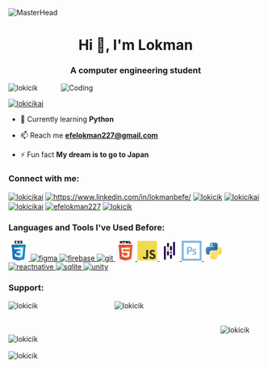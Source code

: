 ![MasterHead](https://github.com/lokicik/lokicik/blob/main/aifuji.png)
<h1 align="center">Hi 👋, I'm Lokman</h1>
<h3 align="center">A computer engineering student</h3>
<img align="right" alt="Coding" width="400" src="https://github.com/lokicik/lokicik/blob/main/robo.gif">
<p align="left"> <img src="https://komarev.com/ghpvc/?username=lokicik&label=Profile%20views&color=0e75b6&style=flat" alt="lokicik" /> </p>

<p align="left"> <a href="https://twitter.com/lokicikai" target="blank"><img src="https://img.shields.io/twitter/follow/lokicikai?logo=twitter&style=for-the-badge" alt="lokicikai" /></a> </p>

- 🌱 Currently learning **Python**

- 📫 Reach me **efelokman227@gmail.com**

- ⚡ Fun fact **My dream is to go to Japan**

<h3 align="left">Connect with me:</h3>
<p align="left">
<a href="https://twitter.com/lokicikai" target="blank"><img align="center" src="https://raw.githubusercontent.com/rahuldkjain/github-profile-readme-generator/master/src/images/icons/Social/twitter.svg" alt="lokicikai" height="30" width="40" /></a>
<a href="https://www.linkedin.com/in/lokmanbefe/" target="blank"><img align="center" src="https://raw.githubusercontent.com/rahuldkjain/github-profile-readme-generator/master/src/images/icons/Social/linked-in-alt.svg" alt="https://www.linkedin.com/in/lokmanbefe/" height="30" width="40" /></a>
<a href="https://stackoverflow.com/users/lokicik" target="blank"><img align="center" src="https://raw.githubusercontent.com/rahuldkjain/github-profile-readme-generator/master/src/images/icons/Social/stack-overflow.svg" alt="lokicik" height="30" width="40" /></a>
<a href="https://instagram.com/lokicikai" target="blank"><img align="center" src="https://raw.githubusercontent.com/rahuldkjain/github-profile-readme-generator/master/src/images/icons/Social/instagram.svg" alt="lokicikai" height="30" width="40" /></a>
<a href="https://www.youtube.com/c/lokicikai" target="blank"><img align="center" src="https://raw.githubusercontent.com/rahuldkjain/github-profile-readme-generator/master/src/images/icons/Social/youtube.svg" alt="lokicikai" height="30" width="40" /></a>
<a href="https://www.hackerrank.com/efelokman227" target="blank"><img align="center" src="https://raw.githubusercontent.com/rahuldkjain/github-profile-readme-generator/master/src/images/icons/Social/hackerrank.svg" alt="efelokman227" height="30" width="40" /></a>
<a href="https://www.leetcode.com/lokicik" target="blank"><img align="center" src="https://raw.githubusercontent.com/rahuldkjain/github-profile-readme-generator/master/src/images/icons/Social/leet-code.svg" alt="lokicik" height="30" width="40" /></a>
</p>

<h3 align="left">Languages and Tools I've Used Before:</h3>
<p align="left">  </a> <a href="https://www.w3schools.com/css/" target="_blank" rel="noreferrer"> <img src="https://raw.githubusercontent.com/devicons/devicon/master/icons/css3/css3-original-wordmark.svg" alt="css3" width="40" height="40"/> </a> <a href="https://www.figma.com/" target="_blank" rel="noreferrer"> <img src="https://www.vectorlogo.zone/logos/figma/figma-icon.svg" alt="figma" width="40" height="40"/> </a> <a href="https://firebase.google.com/" target="_blank" rel="noreferrer"> <img src="https://www.vectorlogo.zone/logos/firebase/firebase-icon.svg" alt="firebase" width="40" height="40"/> </a> <a href="https://git-scm.com/" target="_blank" rel="noreferrer"> <img src="https://www.vectorlogo.zone/logos/git-scm/git-scm-icon.svg" alt="git" width="40" height="40"/> </a> <a href="https://www.w3.org/html/" target="_blank" rel="noreferrer"> <img src="https://raw.githubusercontent.com/devicons/devicon/master/icons/html5/html5-original-wordmark.svg" alt="html5" width="40" height="40"/> </a>  </a> <a href="https://developer.mozilla.org/en-US/docs/Web/JavaScript" target="_blank" rel="noreferrer"> <img src="https://raw.githubusercontent.com/devicons/devicon/master/icons/javascript/javascript-original.svg" alt="javascript" width="40" height="40"/> </a> <a href="https://pandas.pydata.org/" target="_blank" rel="noreferrer"> <img src="https://raw.githubusercontent.com/devicons/devicon/2ae2a900d2f041da66e950e4d48052658d850630/icons/pandas/pandas-original.svg" alt="pandas" width="40" height="40"/> </a> <a href="https://www.photoshop.com/en" target="_blank" rel="noreferrer"> <img src="https://raw.githubusercontent.com/devicons/devicon/master/icons/photoshop/photoshop-line.svg" alt="photoshop" width="40" height="40"/> </a> <a href="https://www.python.org" target="_blank" rel="noreferrer"> <img src="https://raw.githubusercontent.com/devicons/devicon/master/icons/python/python-original.svg" alt="python" width="40" height="40"/> </a>   <a href="https://reactnative.dev/" target="_blank" rel="noreferrer"> <img src="https://reactnative.dev/img/header_logo.svg" alt="reactnative" width="40" height="40"/> </a> <a href="https://www.sqlite.org/" target="_blank" rel="noreferrer"> <img src="https://www.vectorlogo.zone/logos/sqlite/sqlite-icon.svg" alt="sqlite" width="40" height="40"/> </a>  <a href="https://unity.com/" target="_blank" rel="noreferrer"> <img src="https://www.vectorlogo.zone/logos/unity3d/unity3d-icon.svg" alt="unity" width="40" height="40"/> </a> </p>

<h3 align="left">Support:</h3>
<p><a href="https://www.buymeacoffee.com/lokicik"> <img align="left" src="https://cdn.buymeacoffee.com/buttons/v2/default-yellow.png" height="50" width="210" alt="lokicik" /></a><a href="https://ko-fi.com/lokicik"> <img align="left" src="https://cdn.ko-fi.com/cdn/kofi3.png?v=3" height="50" width="210" alt="lokicik" /></a></p><br><br>

<p><img align="left" src="https://github-readme-stats.vercel.app/api/top-langs?username=lokicik&show_icons=true&locale=en&layout=compact" alt="lokicik" /></p>

<p>&nbsp;<img align="center" src="https://github-readme-stats.vercel.app/api?username=lokicik&show_icons=true&locale=en" alt="lokicik" /></p>

<p><img align="center" src="https://github-readme-streak-stats.herokuapp.com/?user=lokicik&" alt="lokicik" /></p>

